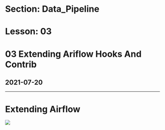 # Section: Data_Pipeline
# Lesson: 03
# 03 Extending Ariflow Hooks And Contrib
## 2021-07-20
---

# Extending Airflow
![](https://i.imgur.com/qdGR7pR.png)
